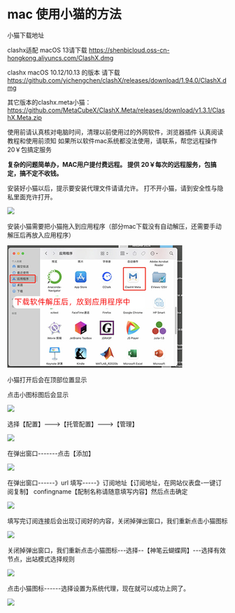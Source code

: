 # mac 使用小猫的方法

小猫下载地址

clashx适配 macOS 13请下载   https://shenbicloud.oss-cn-hongkong.aliyuncs.com/ClashX.dmg

clashx macOS 10.12/10.13 的版本 请下载 https://github.com/yichengchen/clashX/releases/download/1.94.0/ClashX.dmg

其它版本的clashx.meta小猫：https://github.com/MetaCubeX/ClashX.Meta/releases/download/v1.3.1/ClashX.Meta.zip

使用前请认真核对电脑时间，清理以前使用过的外网软件，浏览器插件
认真阅读教程和使用前须知
如果所以软件mac系统都没法使用，请联系，帮您远程操作20￥包搞定服务

**复杂的问题简单办，MAC用户提付费远程。
提供 20￥每次的远程服务，包搞定，搞不定不收钱。**

安装好小猫以后，提示要安装代理文件请请允许。
打不开小猫，请到安全性与隐私里面充许打开。


![](../images/mac/220240701120044.jpg)



安装小猫需要把小猫拖入到应用程序（部分mac下载没有自动解压，还需要手动解压后再放入应用程序）

![](../images/mac/20240527144101.jpg)

小猫打开后会在顶部位置显示

点击小图标图后会显示

![](https://btflycloud.oss-cn-hongkong.aliyuncs.com/images/clashx/1.png)


选择【配置】--->【托管配置】--->【管理】

![](https://btflycloud.oss-cn-hongkong.aliyuncs.com/images/clashx/2.png)


在弹出窗口-------点击【添加】

![](https://btflycloud.oss-cn-hongkong.aliyuncs.com/images/clashx/3.png)


在弹出窗口------》url 填写-----》订阅地址【订阅地址，在网站仪表盘-一键订阅复制】
confingname【配制名称请随意填写内容】然后点击确定

![](https://btflycloud.oss-cn-hongkong.aliyuncs.com/images/clashx/4.png)



填写完订阅连接后会出现订阅好的内容，关闭掉弹出窗口，我们重新点击小猫图标



![](https://btflycloud.oss-cn-hongkong.aliyuncs.com/images/clashx/5.png)




关闭掉弹出窗口，我们重新点击小猫图标---选择--【神笔云蝴蝶网】---选择有效节点，出站模式选择规则

![](https://btflycloud.oss-cn-hongkong.aliyuncs.com/images/clashx/6.png)




点击小猫图标------选择设置为系统代理，现在就可以成功上网了。


![](https://btflycloud.oss-cn-hongkong.aliyuncs.com/images/clashx/7.png)